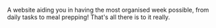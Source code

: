 A website aiding you in having the most organised week possible, from daily tasks to meal prepping! That's all there is to it really. 
